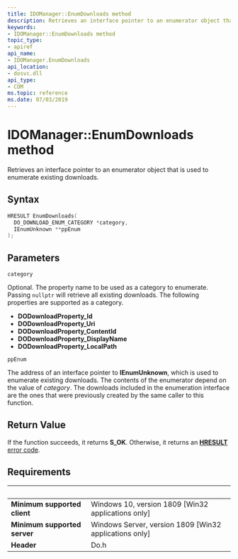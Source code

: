 ```yaml
---
title: IDOManager::EnumDownloads method
description: Retrieves an interface pointer to an enumerator object that is used to enumerate existing downloads.
keywords:
- IDOManager::EnumDownloads method
topic_type:
- apiref
api_name:
- IDOManager.EnumDownloads
api_location:
- dosvc.dll
api_type:
- COM
ms.topic: reference
ms.date: 07/03/2019
---
```


# IDOManager::EnumDownloads method

Retrieves an interface pointer to an enumerator object that is used to enumerate existing downloads.

## Syntax

```cpp
HRESULT EnumDownloads(
  DO_DOWNLOAD_ENUM_CATEGORY *category, 
  IEnumUnknown **ppEnum
);
```

## Parameters

`category`

Optional. The property name to be used as a category to enumerate. Passing `nullptr` will retrieve all existing downloads. The following properties are supported as a category.

- **DODownloadProperty_Id**
- **DODownloadProperty_Uri**
- **DODownloadProperty_ContentId**
- **DODownloadProperty_DisplayName**
- **DODownloadProperty_LocalPath**

`ppEnum`

The address of an interface pointer to **IEnumUnknown**, which is used to enumerate existing downloads. The contents of the enumerator depend on the value of *category*. The downloads included in the enumeration interface are the ones that were previously created by the same caller to this function. 

## Return Value

If the function succeeds, it returns **S_OK**. Otherwise, it returns an [**HRESULT**](/windows/desktop/com/structure-of-com-error-codes) [error code](/windows/desktop/com/com-error-codes-10).

## Requirements

| &nbsp; | &nbsp; |
| ---- |:---- |
| **Minimum supported client** | Windows 10, version 1809 \[Win32 applications only\] |
| **Minimum supported server** | Windows Server, version 1809 \[Win32 applications only\] |
| **Header** | Do.h |
